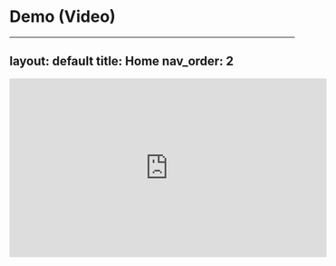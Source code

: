 # Demo (Video)

---
layout: default
title: Home
nav_order: 2
---


<iframe width="560" height="315" src="https://www.youtube.com/embed/HuZmDlo6ONY" title="YouTube video player" frameborder="0" allow="accelerometer; autoplay; clipboard-write; encrypted-media; gyroscope; picture-in-picture" allowfullscreen></iframe>

